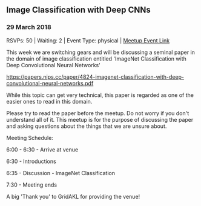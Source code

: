 ## Image Classification with Deep CNNs
### 29 March 2018
RSVPs: 50 | Waiting: 2 | Event Type: physical | [Meetup Event Link](https://www.meetup.com/Data-Science-Discussion-Auckland/events/246203237)

This week we are switching gears and will be discussing a seminal paper in the domain of image classification entitled 'ImageNet Classification with Deep Convolutional Neural Networks'

https://papers.nips.cc/paper/4824-imagenet-classification-with-deep-convolutional-neural-networks.pdf

While this topic can get very technical, this paper is regarded as one of the easier ones to read in this domain.

Please try to read the paper before the meetup. Do not worry if you don't understand all of it. This meetup is for the purpose of discussing the paper and asking questions about the things that we are unsure about.

Meeting Schedule:

6:00 - 6:30 - Arrive at venue

6:30 - Introductions

6:35 - Discussion - ImageNet Classification

7:30 - Meeting ends

A big 'Thank you' to GridAKL for providing the venue!
